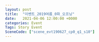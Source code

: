 ```yaml
---
layout: post
title:  "이벤트_2019여름_0화_오프닝"
date:   2021-04-06 12:00:00 +0000
categories: Event
Tags: Story Event
SceneCode: ["scene_evt190627_cp0_q1_s10"]
---
```

